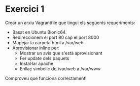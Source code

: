 # Exercici 1

Crear un arxiu Vagrantfile que tingui els següents requeriments:

* Basat en Ubuntu Bionic64.
* Redireccionem el port 80 cap el port 8000
* Mapejar la carpeta html a /var/web
* Aprovisionar inline per:
  * Mostrar un avís que s'està aprovisionant
  * Fer update dels paquets
  * Instal·lar apache
  * Enllaç simbòlic de /var/web a /var/www

Comproveu que funciona correctament!